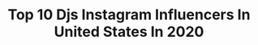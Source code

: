 ---
title: Top 10 Djs Instagram Influencers In United States In 2020
description: >-
  Find top djs Instagram influencers in United States in 2020. Most popular hashtags: #love #party #photooftheday #friends.
platform: Instagram
profiles:
  - username: "iamkittens"
    fullname: >-
      KITTENS
    location: "United States"
    followers: 139707
    engagement: 470
    commentsToLikes: 0.024705
    id: ck134guk2wcm90i19ueqt4w9h
    verified: true
    hashtags: "#jamesonpartner, #jamesoncoldbrew, #beyourownicon, #ad"
  - username: "becomingdakota"
    fullname: >-
      Dakota (DJ)
    location: "United States"
    followers: 35075
    engagement: 928
    commentsToLikes: 0.011886
    id: ck0w2awoznftz0i195l3ic1vx
    verified: false
    hashtags: "#human, #transforbernie, #transisbeautiful, #2020goals"
  - username: "moresiennaplease"
    fullname: >-
      Sienna
    location: "United States"
    followers: 5935
    engagement: 826
    commentsToLikes: 0.120614
    id: ck8sxk451hoqh0j78u7mdnh4j
    verified: false
    hashtags: "#alopeciaareata, #legs, #djsiennachanel, #host"
  - username: "thehesstwins"
    fullname: >-
      kat + ashley
    location: "United States"
    followers: 24935
    engagement: 451
    commentsToLikes: 0.031463
    id: ck5hqpr03ti630i11lhbfnk7d
    verified: false
    hashtags: "#renttherunway, #eqxambassador, #ugglife, #liketkit"
  - username: "mahkennatyson"
    fullname: >-
      Mahkenna 19
    location: "United States"
    followers: 149017
    engagement: 233
    commentsToLikes: 0.038257
    id: ck6tmh8li7udl0j71bet5txjv
    verified: true
    hashtags: "#overit, #picoftheday, #mansions, #freshstart"
  - username: "djseanmichael"
    fullname: >-
      djseanmichael
    location: "United States"
    followers: 11999
    engagement: 702
    commentsToLikes: 0.029047
    id: ck15u8doxlx6g0i19btr4whtv
    verified: false
    hashtags: "#tanmom, #bearded, #tbt, #hair"
  - username: "djstevo"
    fullname: >-
      DJ Stevo
    location: "United States"
    followers: 27762
    engagement: 328
    commentsToLikes: 0.069214
    id: ck5zx8rwl7k420i14aiqw46x0
    verified: false
    hashtags: "#pleaseletthemhavefun, #youarenotmydad, #howardhomecoming, #lookmomicanfly"
  - username: "subzeroproject"
    fullname: >-
      Sub Zero Project
    location: "United States"
    followers: 165977
    engagement: 643
    commentsToLikes: 0.039112
    id: ck0w29v6lnaq00i19y2rxxkym
    verified: true
    hashtags: "#linkinbio, #dediqated, #primalenergy, #edc"
  - username: "stoneypie"
    fullname: >-
      Stoneypie
    location: "United States"
    followers: 5511
    engagement: 592
    commentsToLikes: 0.046550
    id: ck8swnuqsenu20j78pbw9ieat
    verified: false
    hashtags: ""
  - username: "barcrawllive"
    fullname: >-
      Bar Crawl Live ™/©
    location: "United States"
    followers: 33135
    engagement: 436
    commentsToLikes: 0.017756
    id: ck5zz1nhqawv00i145celppsx
    verified: false
    hashtags: "#columbus, #raleigh, #richmond, #hartford"
---